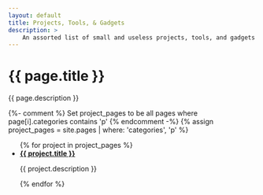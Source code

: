 ```yaml
---
layout: default
title: Projects, Tools, & Gadgets
description: >
    An assorted list of small and useless projects, tools, and gadgets I've worked on.
---
```


# {{ page.title }}

{{ page.description }}


{%- comment %}
    Set project_pages to be all pages where page[i].categories contains 'p'
{% endcomment -%}
{% assign project_pages = site.pages | where: 'categories', 'p' %}
<ul>
{% for project in project_pages %}
    <li>
        <a href="{{ project.url | absolute_url }}"><strong>{{ project.title }}</strong></a>
        <br>
        <p>{{ project.description }}</p>
    </li>
{% endfor %}
</ul>


<!-- * [Hello](/p/)
    <p>lol</p>
* [Blob debugger](/p/blob-debugger/)
    <p>hello</p> -->
